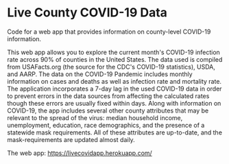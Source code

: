 # Live County COVID-19 Data
Code for a web app that provides information on county-level COVID-19 information. 

This web app allows you to explore the current month's COVID-19 infection rate across 90% of counties in the United States. The data used is compiled from USAFacts.org (the source for the CDC's COVID-19 statistics), USDA, and AARP. The data on the COVID-19 Pandemic includes monthly information on cases and deaths as well as infection rate and mortality rate. The application incorporates a 7-day lag in the used COVID-19 data in order to prevent errors in the data sources from affecting the calculated rates though these errors are usually fixed within days. Along with information on COVID-19, the app includes several other county attributes that may be relevant to the spread of the virus: median household income, unemployment, education, race demographics, and the presence of a statewide mask requirements. All of these attributes are up-to-date, and the mask-requirements are updated almost daily.

The web app: https://livecovidapp.herokuapp.com/
